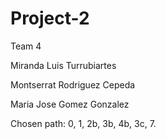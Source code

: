 # Project-2

Team 4 

Miranda Luis Turrubiartes

Montserrat Rodriguez Cepeda

Maria Jose Gomez Gonzalez 

Chosen path: 0, 1, 2b, 3b, 4b, 3c, 7. 

